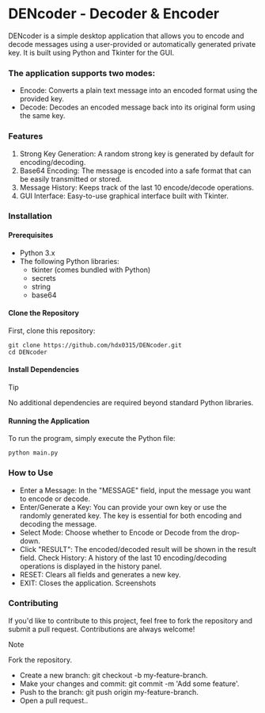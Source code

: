 # DENcoder - Decoder & Encoder

DENcoder is a simple desktop application that allows you to encode and decode messages using a user-provided or automatically generated private key. It is built using Python and Tkinter for the GUI.

### The application supports two modes:

- Encode: Converts a plain text message into an encoded format using the provided key.
- Decode: Decodes an encoded message back into its original form using the same key.


### Features
1. Strong Key Generation: A random strong key is generated by default for encoding/decoding.
2. Base64 Encoding: The message is encoded into a safe format that can be easily transmitted or stored.
3. Message History: Keeps track of the last 10 encode/decode operations.
4. GUI Interface: Easy-to-use graphical interface built with Tkinter.


### Installation
#### Prerequisites
- Python 3.x
- The following Python libraries:
    - tkinter (comes bundled with Python)
    - secrets
    - string
    - base64

#### Clone the Repository
First, clone this repository:

```
git clone https://github.com/hdx0315/DENcoder.git
cd DENcoder
```

#### Install Dependencies
> [!TIP]
> No additional dependencies are required beyond standard Python libraries.

#### Running the Application
To run the program, simply execute the Python file:
```
python main.py
```

### How to Use
- Enter a Message: In the "MESSAGE" field, input the message you want to encode or decode.
- Enter/Generate a Key: You can provide your own key or use the randomly generated key. The key is essential for both encoding and decoding the message.
- Select Mode: Choose whether to Encode or Decode from the drop-down.
- Click "RESULT": The encoded/decoded result will be shown in the result field.
Check History: A history of the last 10 encoding/decoding operations is displayed in the history panel.
- RESET: Clears all fields and generates a new key.
- EXIT: Closes the application.
Screenshots

### Contributing
If you'd like to contribute to this project, feel free to fork the repository and submit a pull request. Contributions are always welcome!

> [!NOTE]
> Fork the repository.
- Create a new branch: git checkout -b my-feature-branch.
- Make your changes and commit: git commit -m 'Add some feature'.
- Push to the branch: git push origin my-feature-branch.
- Open a pull request..


